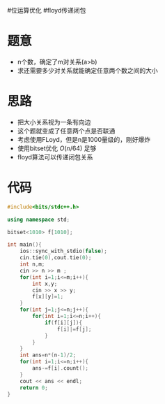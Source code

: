 #位运算优化 #floyd传递闭包
# 题意
- n个数，确定了m对关系(a>b)
- 求还需要多少对关系就能确定任意两个数之间的大小
# 思路
- 把大小关系视为一条有向边
- 这个题就变成了任意两个点是否联通
- 考虑使用FLoyd，但是n是1000量级的，刚好爆炸
- 使用bitset优化 $O(n/64)$ 足够
- floyd算法可以传递闭包关系
# 代码
```cpp
#include<bits/stdc++.h>

using namespace std;

bitset<1010> f[1010];

int main(){
    ios::sync_with_stdio(false);
    cin.tie(0),cout.tie(0);
    int n,m;
    cin >> n >> m ;
    for(int i=1;i<=m;i++){
        int x,y;
        cin >> x >> y;
        f[x][y]=1;
    }
    for(int j=1;j<=n;j++){
        for(int i=1;i<=n;i++){
            if(f[i][j]){
                f[i]|=f[j];
            }
        }
    }
    int ans=n*(n-1)/2;
    for(int i=1;i<=n;i++){
        ans-=f[i].count();
    }
    cout << ans << endl;
    return 0;
}
```
